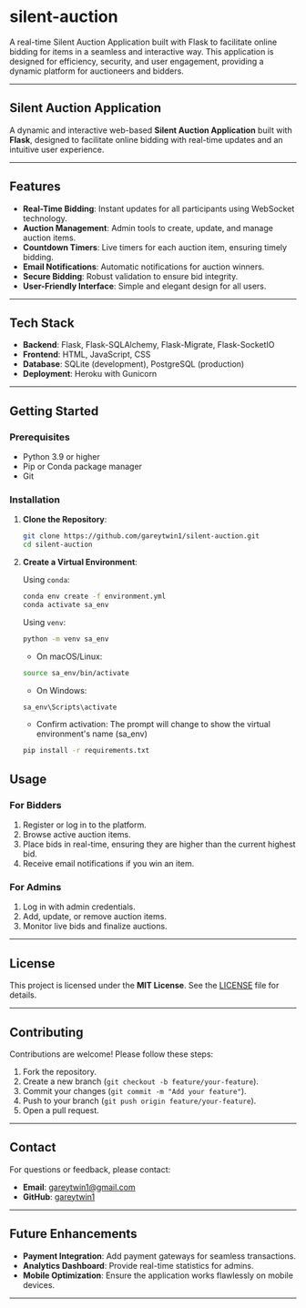 # silent-auction

A real-time Silent Auction Application built with Flask to facilitate online bidding for items in a seamless and interactive way. This application is designed for efficiency, security, and user engagement, providing a dynamic platform for auctioneers and bidders.

---

## **Silent Auction Application**

A dynamic and interactive web-based **Silent Auction Application** built with **Flask**, designed to facilitate online bidding with real-time updates and an intuitive user experience.

---

## **Features**

- **Real-Time Bidding**: Instant updates for all participants using WebSocket technology.
- **Auction Management**: Admin tools to create, update, and manage auction items.
- **Countdown Timers**: Live timers for each auction item, ensuring timely bidding.
- **Email Notifications**: Automatic notifications for auction winners.
- **Secure Bidding**: Robust validation to ensure bid integrity.
- **User-Friendly Interface**: Simple and elegant design for all users.

---

## **Tech Stack**

- **Backend**: Flask, Flask-SQLAlchemy, Flask-Migrate, Flask-SocketIO
- **Frontend**: HTML, JavaScript, CSS
- **Database**: SQLite (development), PostgreSQL (production)
- **Deployment**: Heroku with Gunicorn

---

## **Getting Started**

### **Prerequisites**

- Python 3.9 or higher
- Pip or Conda package manager
- Git

### **Installation**

1. **Clone the Repository**:

   ```bash
   git clone https://github.com/gareytwin1/silent-auction.git
   cd silent-auction
   ```

2. **Create a Virtual Environment**:

   Using `conda`:

   ```bash
   conda env create -f environment.yml
   conda activate sa_env
   ```

   Using `venv`:

   ```bash
   python -m venv sa_env
   ```

   - On macOS/Linux:

   ```bash
   source sa_env/bin/activate
   ```

   - On Windows:

   ```bash
   sa_env\Scripts\activate
   ```

   - Confirm activation: The prompt will change to show the virtual environment's name  (sa_env)

   ```bash
   pip install -r requirements.txt
   ```

## **Usage**

### **For Bidders**

1. Register or log in to the platform.
2. Browse active auction items.
3. Place bids in real-time, ensuring they are higher than the current highest bid.
4. Receive email notifications if you win an item.

### **For Admins**

1. Log in with admin credentials.
2. Add, update, or remove auction items.
3. Monitor live bids and finalize auctions.

---


## **License**

This project is licensed under the **MIT License**. See the [LICENSE](LICENSE) file for details.

---

## **Contributing**

Contributions are welcome! Please follow these steps:

1. Fork the repository.
2. Create a new branch (`git checkout -b feature/your-feature`).
3. Commit your changes (`git commit -m "Add your feature"`).
4. Push to your branch (`git push origin feature/your-feature`).
5. Open a pull request.

---

## **Contact**

For questions or feedback, please contact:

- **Email**: <gareytwin1@gmail.com>
- **GitHub**: [gareytwin1](https://github.com/gareytwin1)

---

## **Future Enhancements**

- **Payment Integration**: Add payment gateways for seamless transactions.
- **Analytics Dashboard**: Provide real-time statistics for admins.
- **Mobile Optimization**: Ensure the application works flawlessly on mobile devices.

---